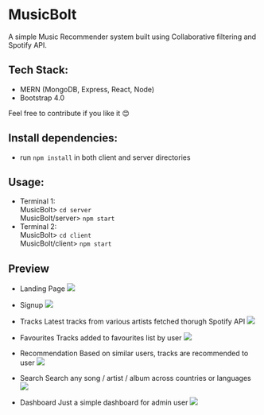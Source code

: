 # MusicBolt

A simple Music Recommender system built using Collaborative filtering and Spotify API.

## Tech Stack:
 * MERN (MongoDB, Express, React, Node)
 * Bootstrap 4.0
 
Feel free to contribute if you like it 😊

## Install dependencies:
 * run `npm install` in both client and server directories

## Usage:
 * Terminal 1: <br>
MusicBolt> `cd server` <br>
MusicBolt/server> `npm start`
 * Terminal 2: <br>
 MusicBolt> `cd client` <br>
 MusicBolt/client> `npm start`
 
## Preview

 * Landing Page
![](https://github.com/VaibhavSaini19/MusicBolt/blob/master/screenshots/landing.PNG)

 * Signup
![](https://github.com/VaibhavSaini19/MusicBolt/blob/master/screenshots/signup.PNG)

 * Tracks
Latest tracks from various artists fetched thorugh Spotify API
![](https://github.com/VaibhavSaini19/MusicBolt/blob/master/screenshots/tracks.png)

 * Favourites
Tracks added to favourites list by user
![](https://github.com/VaibhavSaini19/MusicBolt/blob/master/screenshots/favs.PNG)

 * Recommendation
Based on similar users, tracks are recommended to user
![](https://github.com/VaibhavSaini19/MusicBolt/blob/master/screenshots/recommendations.PNG)

 * Search
Search any song / artist / album across countries or languages
![](https://github.com/VaibhavSaini19/MusicBolt/blob/master/screenshots/search.PNG)

 * Dashboard
Just a simple dashboard for admin user
![](https://github.com/VaibhavSaini19/MusicBolt/blob/master/screenshots/adminDashboard.png)
